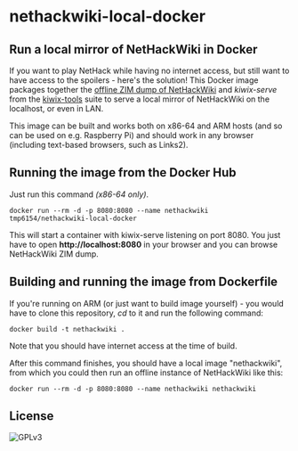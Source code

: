 # nethackwiki-local-docker

## Run a local mirror of NetHackWiki in Docker

If you want to play NetHack while having no internet access, but still want to have access to the spoilers - here's the solution! This Docker image packages together the [offline ZIM dump of NetHackWiki](https://github.com/tmp6154/nethackwiki-zim) and *kiwix-serve* from the [kiwix-tools](https://github.com/kiwix/kiwix-tools) suite to serve a local mirror of NetHackWiki on the localhost, or even in LAN.

This image can be built and works both on x86-64 and ARM hosts (and so can be used on e.g. Raspberry Pi) and should work in any browser (including text-based browsers, such as Links2).

## Running the image from the Docker Hub

Just run this command *(x86-64 only)*.

    docker run --rm -d -p 8080:8080 --name nethackwiki tmp6154/nethackwiki-local-docker

This will start a container with kiwix-serve listening on port 8080. You just have to open **http://localhost:8080** in your browser and you can browse NetHackWiki ZIM dump.

## Building and running the image from Dockerfile

If you're running on ARM (or just want to build image yourself) - you would have to clone this repository, *cd* to it and run the following command:

    docker build -t nethackwiki .

Note that you should have internet access at the time of build.

After this command finishes, you should have a local image "nethackwiki", from which you could then run an offline instance of NetHackWiki like this:

    docker run --rm -d -p 8080:8080 --name nethackwiki nethackwiki

## License

![GPLv3](https://github.com/tmp6154/nethackwiki-local-docker/blob/master/img/gplv3.png?raw=true "GPLv3")
